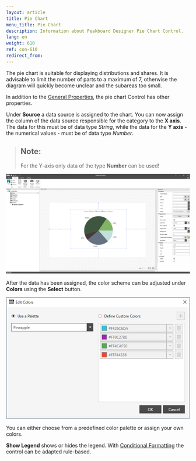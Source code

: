 ```yaml
---
layout: article
title: Pie Chart
menu_title: Pie Chart
description: Information about Peakboard Designer Pie Chart Control.
lang: en
weight: 610
ref: con-610
redirect_from:
---
```

The pie chart is suitable for displaying distributions and shares.
It is advisable to limit the number of parts to a maximum of 7, otherwise the diagram will quickly become unclear and the subareas too small.

In addition to the [General Properties](https://help.peakboard.com/controls/en-general-properties.html),  the pie chart Control has other properties.

Under **Source** a data source is assigned to the chart.
You can now assign the column of the data source responsible for the category to the **X axis**.
The data for this must be of data type *String*, while the data for the **Y axis** - the numerical values - must be of data type *Number*.

> ## Note:
>
> For the Y-axis only data of the type **Number** can be used!

![Pie Chart](/assets/images/Controls/piechart/piechart01.png)

After the data has been assigned, the color scheme can be adjusted under **Colors** using the **Select** button.

![Pie Chart Color](/assets/images/Controls/piechart/piechart02.png)

You can either choose from a predefined color palette or assign your own colors.

**Show Legend** shows or hides the legend.
With [Conditional Formatting](/controls/en-cf.html) the control can be adapted rule-based.
